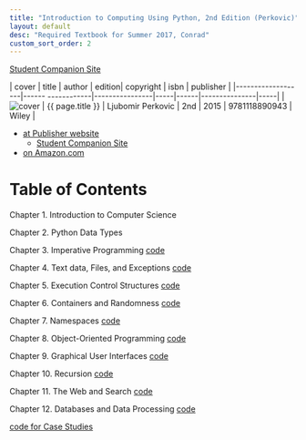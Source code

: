 ```yaml
---
title: "Introduction to Computing Using Python, 2nd Edition (Perkovic)"
layout: default
desc: "Required Textbook for Summer 2017, Conrad"
custom_sort_order: 2
---
```


[Student Companion Site](http://bcs.wiley.com/he-bcs/Books?action=index&itemId=1118890949&bcsId=9532)

| cover             | title                    | author      | edition| copyright |     isbn | publisher |
|-------------------|------        ------------|----------------|-----|------|---------------|-----|
| ![cover](Perk2e.png) | {{ page.title }} | 	Ljubomir Perkovic | 2nd | 2015 | 9781118890943 | Wiley |

* [at Publisher website](http://www.wiley.com/WileyCDA/WileyTitle/productCd-EHEP003201.html)
    * [Student Companion Site](http://bcs.wiley.com/he-bcs/Books?action=index&itemId=1118890949&bcsId=9532)
* [on Amazon.com](https://www.amazon.com/Introduction-Computing-Using-Python-Application-ebook/dp/B01AKSZC9U/ref=sr_1_1?ie=UTF8&qid=1495227327&sr=8-1&keywords=perkovic+2nd+edition)


# Table of Contents

Chapter 1. Introduction to Computer Science

Chapter 2. Python Data Types

Chapter 3. Imperative Programming [code](http://higheredbcs.wiley.com/legacy/college/perkovic/1118890949/code/ch03.zip)

Chapter 4. Text data, Files, and Exceptions [code](http://higheredbcs.wiley.com/legacy/college/perkovic/1118890949/code/ch04.zip)

Chapter 5. Execution Control Structures [code](http://higheredbcs.wiley.com/legacy/college/perkovic/1118890949/code/ch05.zip)

Chapter 6. Containers and Randomness [code](http://higheredbcs.wiley.com/legacy/college/perkovic/1118890949/code/ch06.zip)

Chapter 7. Namespaces [code](http://higheredbcs.wiley.com/legacy/college/perkovic/1118890949/code/ch07.zip)

Chapter 8. Object-Oriented Programming [code](http://higheredbcs.wiley.com/legacy/college/perkovic/1118890949/code/ch08.zip)

Chapter 9. Graphical User Interfaces [code](http://higheredbcs.wiley.com/legacy/college/perkovic/1118890949/code/ch09.zip)

Chapter 10. Recursion [code](http://higheredbcs.wiley.com/legacy/college/perkovic/1118890949/code/ch010.zip)

Chapter 11. The Web and Search [code](http://higheredbcs.wiley.com/legacy/college/perkovic/1118890949/code/ch11.zip)

Chapter 12. Databases and Data Processing  [code](http://higheredbcs.wiley.com/legacy/college/perkovic/1118890949/code/ch12.zip)

[code for Case Studies](http://higheredbcs.wiley.com/legacy/college/perkovic/1118890949/code/cs.zip)
